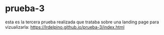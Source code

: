 # prueba-3
esta es la tercera prueba realizada que trataba sobre una landing page
para vizualizarla: https://lrdelpino.github.io/prueba-3/index.html
